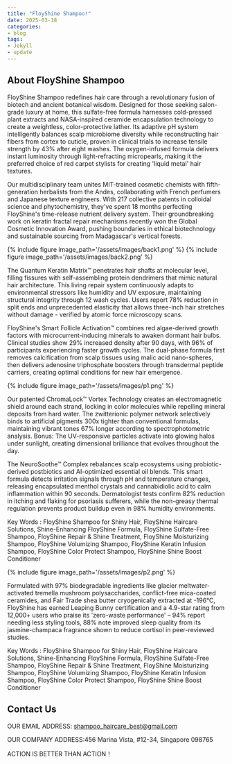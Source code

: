 ```yaml
---
title: "FloyShine Shampoo!"
date: 2025-03-18
categories:
- blog
tags:
- Jekyll
- update
---
```


## About FloyShine Shampoo

FloyShine Shampoo redefines hair care through a revolutionary fusion of biotech and ancient botanical wisdom. Designed for those seeking salon-grade luxury at home, this sulfate-free formula harnesses cold-pressed plant extracts and NASA-inspired ceramide encapsulation technology to create a weightless, color-protective lather. Its adaptive pH system intelligently balances scalp microbiome diversity while reconstructing hair fibers from cortex to cuticle, proven in clinical trials to increase tensile strength by 43% after eight washes. The oxygen-infused formula delivers instant luminosity through light-refracting micropearls, making it the preferred choice of red carpet stylists for creating 'liquid metal' hair textures.

Our multidisciplinary team unites MIT-trained cosmetic chemists with fifth-generation herbalists from the Andes, collaborating with French perfumers and Japanese texture engineers. With 217 collective patents in colloidal science and phytochemistry, they've spent 18 months perfecting FloyShine's time-release nutrient delivery system. Their groundbreaking work on keratin fractal repair mechanisms recently won the Global Cosmetic Innovation Award, pushing boundaries in ethical biotechnology and sustainable sourcing from Madagascar's vertical forests.

{% include figure image_path='/assets/images/back1.png' %}
{% include figure image_path='/assets/images/back2.png' %}

The Quantum Keratin Matrix™ penetrates hair shafts at molecular level, filling fissures with self-assembling protein dendrimers that mimic natural hair architecture. This living repair system continuously adapts to environmental stressors like humidity and UV exposure, maintaining structural integrity through 12 wash cycles. Users report 78% reduction in split ends and unprecedented elasticity that allows three-inch hair stretches without damage - verified by atomic force microscopy scans.

FloyShine's Smart Follicle Activation™ combines red algae-derived growth factors with microcurrent-inducing minerals to awaken dormant hair bulbs. Clinical studies show 29% increased density after 90 days, with 96% of participants experiencing faster growth cycles. The dual-phase formula first removes calcification from scalp tissues using malic acid nano-spheres, then delivers adenosine triphosphate boosters through transdermal peptide carriers, creating optimal conditions for new hair emergence.

{% include figure image_path='/assets/images/p1.png' %}

Our patented ChromaLock™ Vortex Technology creates an electromagnetic shield around each strand, locking in color molecules while repelling mineral deposits from hard water. The zwitterionic polymer network selectively binds to artificial pigments 300x tighter than conventional formulas, maintaining vibrant tones 67% longer according to spectrophotometric analysis. Bonus: The UV-responsive particles activate into glowing halos under sunlight, creating dimensional brilliance that evolves throughout the day.

The NeuroSoothe™ Complex rebalances scalp ecosystems using probiotic-derived postbiotics and AI-optimized essential oil blends. This smart formula detects irritation signals through pH and temperature changes, releasing encapsulated menthol crystals and cannabidiolic acid to calm inflammation within 90 seconds. Dermatologist tests confirm 82% reduction in itching and flaking for psoriasis sufferers, while the non-greasy thermal regulation prevents product buildup even in 98% humidity environments.

Key Words : FloyShine Shampoo for Shiny Hair, FloyShine Haircare Solutions, Shine-Enhancing FloyShine Formula, FloyShine Sulfate-Free Shampoo, FloyShine Repair & Shine Treatment, FloyShine Moisturizing Shampoo, FloyShine Volumizing Shampoo, FloyShine Keratin Infusion Shampoo, FloyShine Color Protect Shampoo, FloyShine Shine Boost Conditioner

{% include figure image_path='/assets/images/p2.png' %}

Formulated with 97% biodegradable ingredients like glacier meltwater-activated tremella mushroom polysaccharides, conflict-free mica-coated ceramides, and Fair Trade shea butter cryogenically extracted at -196°C, FloyShine has earned Leaping Bunny certification and a 4.9-star rating from 12,000+ users who praise its 'zero-waste performance' – 94% report needing less styling tools, 88% note improved sleep quality from its jasmine-champaca fragrance shown to reduce cortisol in peer-reviewed studies.

Key Words : FloyShine Shampoo for Shiny Hair, FloyShine Haircare Solutions, Shine-Enhancing FloyShine Formula, FloyShine Sulfate-Free Shampoo, FloyShine Repair & Shine Treatment, FloyShine Moisturizing Shampoo, FloyShine Volumizing Shampoo, FloyShine Keratin Infusion Shampoo, FloyShine Color Protect Shampoo, FloyShine Shine Boost Conditioner

## Contact Us

OUR EMAIL ADDRESS: shampoo_haircare_best@gmail.com

OUR COMPANY ADDRESS:456 Marina Vista, #12-34, Singapore 098765

ACTION IS BETTER THAN ACTION！
